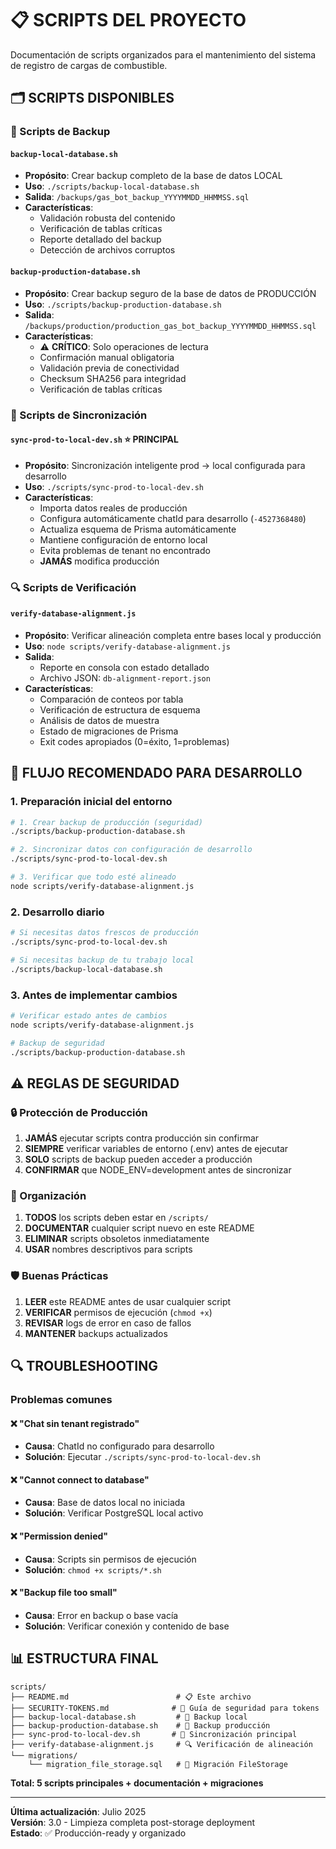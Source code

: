 # 📋 SCRIPTS DEL PROYECTO

Documentación de scripts organizados para el mantenimiento del sistema de registro de cargas de combustible.

## 🗂️ **SCRIPTS DISPONIBLES**

### **💾 Scripts de Backup**

#### `backup-local-database.sh`
- **Propósito**: Crear backup completo de la base de datos LOCAL
- **Uso**: `./scripts/backup-local-database.sh`
- **Salida**: `/backups/gas_bot_backup_YYYYMMDD_HHMMSS.sql`
- **Características**:
  - Validación robusta del contenido
  - Verificación de tablas críticas
  - Reporte detallado del backup
  - Detección de archivos corruptos

#### `backup-production-database.sh`
- **Propósito**: Crear backup seguro de la base de datos de PRODUCCIÓN
- **Uso**: `./scripts/backup-production-database.sh`
- **Salida**: `/backups/production/production_gas_bot_backup_YYYYMMDD_HHMMSS.sql`
- **Características**:
  - ⚠️ **CRÍTICO**: Solo operaciones de lectura
  - Confirmación manual obligatoria
  - Validación previa de conectividad
  - Checksum SHA256 para integridad
  - Verificación de tablas críticas

### **🔄 Scripts de Sincronización**

#### `sync-prod-to-local-dev.sh` ⭐ **PRINCIPAL**
- **Propósito**: Sincronización inteligente prod → local configurada para desarrollo
- **Uso**: `./scripts/sync-prod-to-local-dev.sh`
- **Características**:
  - Importa datos reales de producción
  - Configura automáticamente chatId para desarrollo (`-4527368480`)
  - Actualiza esquema de Prisma automáticamente
  - Mantiene configuración de entorno local
  - Evita problemas de tenant no encontrado
  - **JAMÁS** modifica producción

### **🔍 Scripts de Verificación**

#### `verify-database-alignment.js`
- **Propósito**: Verificar alineación completa entre bases local y producción
- **Uso**: `node scripts/verify-database-alignment.js`
- **Salida**: 
  - Reporte en consola con estado detallado
  - Archivo JSON: `db-alignment-report.json`
- **Características**:
  - Comparación de conteos por tabla
  - Verificación de estructura de esquema
  - Análisis de datos de muestra
  - Estado de migraciones de Prisma
  - Exit codes apropiados (0=éxito, 1=problemas)

## 🚀 **FLUJO RECOMENDADO PARA DESARROLLO**

### **1. Preparación inicial del entorno**
```bash
# 1. Crear backup de producción (seguridad)
./scripts/backup-production-database.sh

# 2. Sincronizar datos con configuración de desarrollo
./scripts/sync-prod-to-local-dev.sh

# 3. Verificar que todo esté alineado
node scripts/verify-database-alignment.js
```

### **2. Desarrollo diario**
```bash
# Si necesitas datos frescos de producción
./scripts/sync-prod-to-local-dev.sh

# Si necesitas backup de tu trabajo local
./scripts/backup-local-database.sh
```

### **3. Antes de implementar cambios**
```bash
# Verificar estado antes de cambios
node scripts/verify-database-alignment.js

# Backup de seguridad
./scripts/backup-production-database.sh
```

## ⚠️ **REGLAS DE SEGURIDAD**

### **🔒 Protección de Producción**
1. **JAMÁS** ejecutar scripts contra producción sin confirmar
2. **SIEMPRE** verificar variables de entorno (.env) antes de ejecutar
3. **SOLO** scripts de backup pueden acceder a producción
4. **CONFIRMAR** que NODE_ENV=development antes de sincronizar

### **📁 Organización**
1. **TODOS** los scripts deben estar en `/scripts/`
2. **DOCUMENTAR** cualquier script nuevo en este README
3. **ELIMINAR** scripts obsoletos inmediatamente
4. **USAR** nombres descriptivos para scripts

### **🛡️ Buenas Prácticas**
1. **LEER** este README antes de usar cualquier script
2. **VERIFICAR** permisos de ejecución (`chmod +x`)
3. **REVISAR** logs de error en caso de fallos
4. **MANTENER** backups actualizados

## 🔍 **TROUBLESHOOTING**

### **Problemas comunes**

#### ❌ "Chat sin tenant registrado"
- **Causa**: ChatId no configurado para desarrollo
- **Solución**: Ejecutar `./scripts/sync-prod-to-local-dev.sh`

#### ❌ "Cannot connect to database"
- **Causa**: Base de datos local no iniciada
- **Solución**: Verificar PostgreSQL local activo

#### ❌ "Permission denied"
- **Causa**: Scripts sin permisos de ejecución
- **Solución**: `chmod +x scripts/*.sh`

#### ❌ "Backup file too small"
- **Causa**: Error en backup o base vacía
- **Solución**: Verificar conexión y contenido de base

## 📊 **ESTRUCTURA FINAL**

```
scripts/
├── README.md                        # 📋 Este archivo
├── SECURITY-TOKENS.md              # 🔐 Guía de seguridad para tokens
├── backup-local-database.sh         # 💾 Backup local
├── backup-production-database.sh    # 💾 Backup producción
├── sync-prod-to-local-dev.sh       # 🔄 Sincronización principal
├── verify-database-alignment.js     # 🔍 Verificación de alineación
└── migrations/
    └── migration_file_storage.sql   # 📄 Migración FileStorage
```

**Total: 5 scripts principales + documentación + migraciones**

---

**Última actualización**: Julio 2025  
**Versión**: 3.0 - Limpieza completa post-storage deployment  
**Estado**: ✅ Producción-ready y organizado